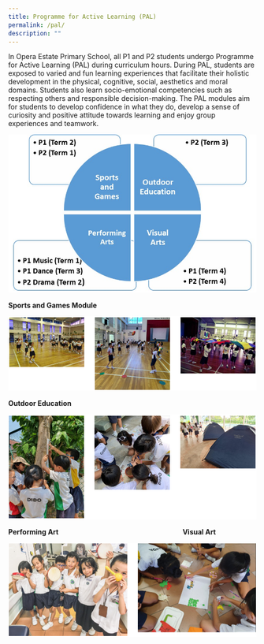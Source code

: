 ```yaml
---
title: Programme for Active Learning (PAL)
permalink: /pal/
description: ""
---
```

<p>In Opera Estate Primary School, all P1 and P2 students undergo Programme for Active Learning (PAL) during curriculum hours. During PAL, students are exposed to varied and fun learning experiences that facilitate their holistic development in the physical, cognitive, social, aesthetics and moral domains. Students also learn socio-emotional competencies such as respecting others and responsible decision-making. The PAL modules aim for students to develop confidence in what they do, develop a sense of curiosity and positive attitude towards learning and enjoy group experiences and teamwork.</p>
<img src="/images/pal1.jpg">
<p><strong>Sports and Games Module</strong></p>
<img src="/images/pal2.png">
<p><strong>Outdoor Education</strong></p>
<img src="/images/pal3.png">
<p><strong>Performing Art&nbsp; &nbsp; &nbsp; &nbsp; &nbsp; &nbsp; &nbsp; &nbsp; &nbsp; &nbsp; &nbsp; &nbsp; &nbsp; &nbsp; &nbsp; &nbsp; &nbsp; &nbsp; &nbsp; &nbsp; &nbsp; &nbsp; &nbsp; &nbsp; &nbsp; &nbsp;&nbsp; &nbsp; &nbsp;&nbsp; &nbsp; &nbsp;&nbsp; &nbsp; &nbsp;&nbsp; &nbsp; &nbsp;&nbsp; &nbsp; &nbsp;</strong><strong>Visual Art</strong></p>
<img src="/images/pal4.png">